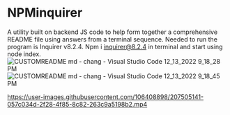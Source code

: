 # NPMinquirer

A utility built on backend JS code to help form together a comprehensive README file using answers from a terminal sequence. 
Needed to run the program is Inquirer v8.2.4. Npm i inquirer@8.2.4 in terminal and start using node index. 
![CUSTOMREADME md - chang - Visual Studio Code 12_13_2022 9_18_28 PM](https://user-images.githubusercontent.com/106408898/207505134-be25a7b3-a052-435b-8ed0-347c01397e47.png)
![CUSTOMREADME md - chang - Visual Studio Code 12_13_2022 9_18_45 PM](https://user-images.githubusercontent.com/106408898/207505136-d3eb426b-dcfa-4c33-bf41-a97dc0bde1de.png)


https://user-images.githubusercontent.com/106408898/207505141-057c034d-2f28-4f85-8c82-263c9a5198b2.mp4

